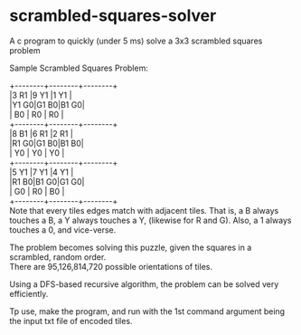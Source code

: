 # scrambled-squares-solver
A c program to quickly (under 5 ms) solve a 3x3 scrambled squares problem  

Sample Scrambled Squares Problem:  

+--------+--------+--------+  
|3  R1   |9  Y1   |1  Y1   |  
|Y1    G0|G1    B0|B1    G0|  
|   B0   |   R0   |   R0   |  
+--------+--------+--------+  
|8  B1   |6  R1   |2  R1   |  
|R1    G0|G1    B0|B1    B0|  
|   Y0   |   Y0   |   Y0   |  
+--------+--------+--------+  
|5  Y1   |7  Y1   |4  Y1   |  
|R1    B0|B1    G0|G1    G0|  
|   G0   |   R0   |   B0   |  
+--------+--------+--------+  
Note that every tiles edges match with adjacent tiles. That is, a B always touches a B, a Y always touches a Y, (likewise for R and G).
Also, a 1 always touches a 0, and vice-verse.  

The problem becomes solving this puzzle, given the squares in a scrambled, random order.   
There are 95,126,814,720 possible orientations of tiles.   

Using a DFS-based recursive algorithm, the problem can be solved very efficiently.  

Tp use, make the program, and run with the 1st command argument being the input txt file of encoded tiles.  
